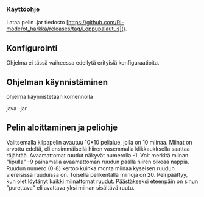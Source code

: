 ### Käyttöohje
Lataa pelin .jar tiedosto [https://github.com/Ri-mode/ot_harkka/releases/tag/Loppupalautus]().

## Konfigurointi
Ohjelma ei tässä vaiheessa edellytä erityisiä konfiguraatioita.

## Ohjelman käynnistäminen
ohjelma käynnistetään komennolla

java -jar

## Pelin aloittaminen ja peliohje
Valitsemalla kilpapelin avautuu 10*10 pelialue, jolla on 10 miinaa. Miinat on arvottu edeltä, eli ensimmäisellä hiiren vasemmalla klikkaukksella saattaa räjähtää. Avaamattomat ruudut näkyvät numerolla -1. Voit merkitä miinan "lipulla" -9 painamalla avaamattoman ruudun päällä hiiren oikeaa nappia. Ruudun numero (0-8) kertoo kuinka monta miinaa kyseisen ruudun viereisissä ruuduissa on. Toisella pelikentällä miinoja on 20. Peli päättyy, kun olet löytänyt kaikki miinattomat ruudut. Päästäkseksi eteenpäin on sinun "purettava" eli avattava yksi miinan sisältävä ruutu. 
